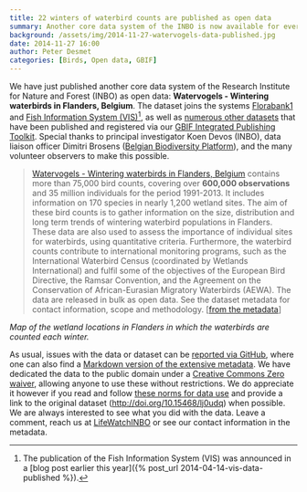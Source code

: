 ```yaml
---
title: 22 winters of waterbird counts are published as open data
summary: Another core data system of the INBO is now available for everyone to use.
background: /assets/img/2014-11-27-watervogels-data-published.jpg
date: 2014-11-27 16:00
author: Peter Desmet
categories: [Birds, Open data, GBIF]
---
```


We have just published another core data system of the Research Institute for Nature and Forest (INBO) as open data: **Watervogels - Wintering waterbirds in Flanders, Belgium**. The dataset joins the systems [Florabank1](http://www.gbif.org/dataset/271c444f-f8d8-4986-b748-e7367755c0c1) and [Fish Information System (VIS)](http://www.gbif.org/dataset/search?q=vis+-+Fishes)[^1], as well as [numerous other datasets](http://www.gbif.org/publisher/1cd669d0-80ea-11de-a9d0-f1765f95f18b) that have been published and registered via our [GBIF Integrated Publishing Toolkit](https://ipt.inbo.be). Special thanks to principal investigator Koen Devos (INBO), data liaison officer Dimitri Brosens ([Belgian Biodiversity Platform](http://www.biodiversity.be)), and the many volunteer observers to make this possible.

[^1]: The publication of the Fish Information System (VIS) was announced in a [blog post earlier this year]({% post_url 2014-04-14-vis-data-published %}).

> [Watervogels - Wintering waterbirds in Flanders, Belgium](http://doi.org/10.15468/lj0udq) contains more than 75,000 bird counts, covering over **600,000 observations** and 35 million individuals for the period 1991-2013. It includes information on 170 species in nearly 1,200 wetland sites. The aim of these bird counts is to gather information on the size, distribution and long term trends of wintering waterbird populations in Flanders. These data are also used to assess the importance of individual sites for waterbirds, using quantitative criteria. Furthermore, the waterbird counts contribute to international monitoring programs, such as the International Waterbird Census (coordinated by Wetlands International) and fulfil some of the objectives of the European Bird Directive, the Ramsar Convention, and the Agreement on the Conservation of African-Eurasian Migratory Waterbirds (AEWA). The data are released in bulk as open data. See the dataset metadata for contact information, scope and methodology. [[from the metadata](https://github.com/inbo/data-publication/blob/77acedf4657a99ec872559a45f23d91f9222286c/datasets/watervogels-occurrences/metadata.md)]

<script src="https://embed.github.com/view/geojson/inbo/data-publication/8ad91ef4940f95993c791da6c945be5ab9ce023a/datasets/watervogels-occurrences/localities/localities.geojson"></script>

*Map of the wetland locations in Flanders in which the waterbirds are counted each winter.*

As usual, issues with the data or dataset can be [reported via GitHub](https://github.com/inbo/data-publication/tree/8ad91ef4940f95993c791da6c945be5ab9ce023a/datasets/watervogels-occurrences), where one can also find a [Markdown version of the extensive metadata](https://github.com/inbo/data-publication/blob/77acedf4657a99ec872559a45f23d91f9222286c/datasets/watervogels-occurrences/metadata.md). We have dedicated the data to the public domain under a [Creative Commons Zero waiver](http://creativecommons.org/publicdomain/zero/1.0/), allowing anyone to use these without restrictions. We do appreciate it however if you read and follow [these norms for data use](http://www.inbo.be/en/norms-for-data-use) and provide a link to the original dataset (<http://doi.org/10.15468/lj0udq>) when possible. We are always interested to see what you did with the data. Leave a comment, reach us at [LifeWatchINBO](https://twitter.com/LifeWatchINBO) or see our contact information in the metadata.



